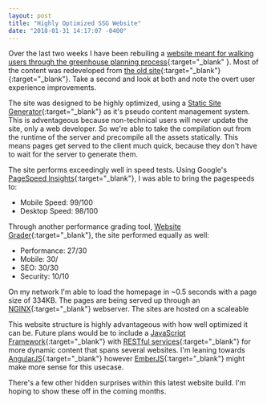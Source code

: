 ```yaml
---
layout: post
title: "Highly Optimized SSG Website"
date: "2018-01-31 14:17:07 -0400"
---
```


Over the last two weeks I have been rebuiling a [website meant for walking users through the greenhouse planning process](https://greenhouse.planning.solar/){:target="_blank" }. Most of the content was redeveloped from [the old site](http://greenhouseplanning.com/){:target="_blank"}{:target="_blank"}. Take a second and look at both and note the overt user experience improvements.

The site was designed to be highly optimized, using a [Static Site Generator](https://www.staticgen.com/){:target="_blank"} as it's pseudo content management system. This is adventageous because non-technical users will never update the site, only a web developer. So we're able to take the compilation out from the runtime of the server and precompile all the assets statically. This means pages get served to the client much quick, because they don't have to wait for the server to generate them.

The site performs exceedingly well in speed tests. Using Google's [PageSpeed Insights](https://developers.google.com/speed/pagespeed/insights/){:target="_blank"}, I was able to bring the pagespeeds to:

* Mobile Speed: 99/100
* Desktop Speed: 98/100

Through another performance grading tool, [Website Grader](https://website.grader.com){:target="_blank"}, the site performed equally as well:

* Performance: 27/30
* Mobile: 30/
* SEO: 30/30
* Security: 10/10

On my network I'm able to load the homepage in ~0.5 seconds with a page size of 334KB. The pages are being served up through an [NGINX](http://nginx.org/){:target="_blank"} webserver. The sites are hosted on a scaleable 

This website structure is highly advantageous with how well optimized it can be. Future plans would be to include a [JavaScript Framework](https://en.wikipedia.org/wiki/Comparison_of_JavaScript_frameworks){:target="_blank"} with [RESTful services](https://en.wikipedia.org/wiki/Representational_state_transfer){:target="_blank"} for more dynamic content that spans several websites. I'm leaning towards [AngularJS](https://angularjs.org/){:target="_blank"} however [EmberJS](https://www.emberjs.com/){:target="_blank"} might make more sense for this usecase.

There's a few other hidden surprises within this latest website build. I'm hoping to show these off in the coming months.

